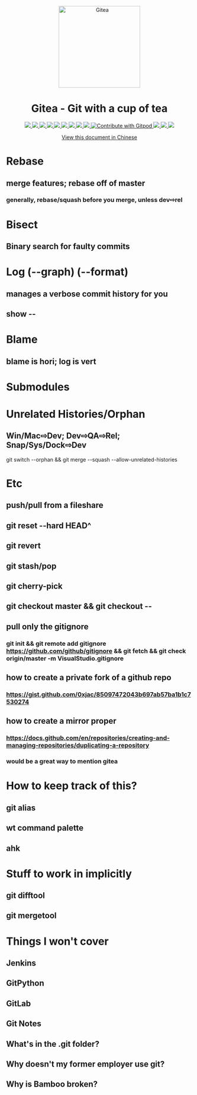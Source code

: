 <p align="center">
  <a href="https://gitea.io/">
    <img alt="Gitea" src="https://raw.githubusercontent.com/go-gitea/gitea/main/public/img/gitea.svg" width="220"/>
  </a>
</p>
<h1 align="center">Gitea - Git with a cup of tea</h1>

<p align="center">
  <a href="https://drone.gitea.io/go-gitea/gitea" title="Build Status">
    <img src="https://drone.gitea.io/api/badges/go-gitea/gitea/status.svg?ref=refs/heads/main">
  </a>
  <a href="https://discord.gg/Gitea" title="Join the Discord chat at https://discord.gg/Gitea">
    <img src="https://img.shields.io/discord/322538954119184384.svg">
  </a>
  <a href="https://app.codecov.io/gh/go-gitea/gitea" title="Codecov">
    <img src="https://codecov.io/gh/go-gitea/gitea/branch/main/graph/badge.svg">
  </a>
  <a href="https://goreportcard.com/report/code.gitea.io/gitea" title="Go Report Card">
    <img src="https://goreportcard.com/badge/code.gitea.io/gitea">
  </a>
  <a href="https://pkg.go.dev/code.gitea.io/gitea" title="GoDoc">
    <img src="https://pkg.go.dev/badge/code.gitea.io/gitea?status.svg">
  </a>
  <a href="https://github.com/go-gitea/gitea/releases/latest" title="GitHub release">
    <img src="https://img.shields.io/github/release/go-gitea/gitea.svg">
  </a>
  <a href="https://www.codetriage.com/go-gitea/gitea" title="Help Contribute to Open Source">
    <img src="https://www.codetriage.com/go-gitea/gitea/badges/users.svg">
  </a>
  <a href="https://opencollective.com/gitea" title="Become a backer/sponsor of gitea">
    <img src="https://opencollective.com/gitea/tiers/backers/badge.svg?label=backers&color=brightgreen">
  </a>
  <a href="https://opensource.org/licenses/MIT" title="License: MIT">
    <img src="https://img.shields.io/badge/License-MIT-blue.svg">
  </a>
  <a href="https://gitpod.io/#https://github.com/go-gitea/gitea">
  <img
    src="https://img.shields.io/badge/Contribute%20with-Gitpod-908a85?logo=gitpod"
    alt="Contribute with Gitpod"
  />
  </a>
  <a href="https://crowdin.com/project/gitea" title="Crowdin">
    <img src="https://badges.crowdin.net/gitea/localized.svg">
  </a>
  <a href="https://www.tickgit.com/browse?repo=github.com/go-gitea/gitea&branch=main" title="TODOs">
    <img src="https://badgen.net/https/api.tickgit.com/badgen/github.com/go-gitea/gitea/main">
  </a>
  <a href="https://app.bountysource.com/teams/gitea" title="Bountysource">
    <img src="https://img.shields.io/bountysource/team/gitea/activity">
  </a>
</p>

<p align="center">
  <a href="README_ZH.md">View this document in Chinese</a>
</p>


# Rebase
## merge features; rebase off of master
### generally, rebase/squash before you merge, unless dev⇨rel
# Bisect
## Binary search for faulty commits
# Log (--graph) (--format)
## manages a verbose commit history for you
## show <commit> -- <file>
# Blame
## blame is hori; log is vert
# Submodules
# Unrelated Histories/Orphan
## Win/Mac⇨Dev; Dev⇨QA⇨Rel; Snap/Sys/Dock⇨Dev
git switch --orphan <orphan> && git merge --squash <antecedent> --allow-unrelated-histories
# Etc
## push/pull from a fileshare
## git reset --hard HEAD^
## git revert <commit>
## git stash/pop
## git cherry-pick <commit>
## git checkout master && git checkout <branch> -- <file>
## pull only the gitignore
### 	git init && git remote add gitignore https://github.com/github/gitignore && git fetch && git check origin/master -m VisualStudio.gitignore
## how to create a private fork of a github repo
### https://gist.github.com/0xjac/85097472043b697ab57ba1b1c7530274
## how to create a mirror proper
### https://docs.github.com/en/repositories/creating-and-managing-repositories/duplicating-a-repository
### would be a great way to mention gitea
# How to keep track of this?
## git alias
## wt command palette
## ahk
# Stuff to work in implicitly
## git difftool
## git mergetool
# Things I won't cover
## Jenkins
## GitPython
## GitLab
## Git Notes
## What's in the .git folder?
## Why doesn't my former employer use git?
## Why is Bamboo broken?